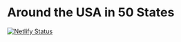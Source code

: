 # Around the USA in 50 States

[![Netlify Status](https://api.netlify.com/api/v1/badges/29514b82-5ddc-46c2-9c73-06a33107b20d/deploy-status)](https://app.netlify.com/sites/aroundtheusinfiftystates/deploys)

<!-- This template provides a minimal setup to get React working in Vite with HMR and some ESLint rules.

Currently, two official plugins are available:

- [@vitejs/plugin-react](https://github.com/vitejs/vite-plugin-react/blob/main/packages/plugin-react/README.md) uses [Babel](https://babeljs.io/) for Fast Refresh
- [@vitejs/plugin-react-swc](https://github.com/vitejs/vite-plugin-react-swc) uses [SWC](https://swc.rs/) for Fast Refresh -->
